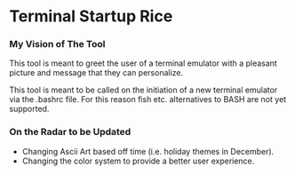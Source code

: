 # Terminal Startup Rice
### My Vision of The Tool
This tool is meant to greet the user of a terminal emulator with a pleasant picture and message that they can personalize.


This tool is meant to be called on the initiation of a new terminal emulator via the .bashrc file.  For this reason fish etc. alternatives to BASH are not yet supported.

### On the Radar to be Updated
- Changing Ascii Art based off time (i.e. holiday themes in December).
- Changing the color system to provide a better user experience.

